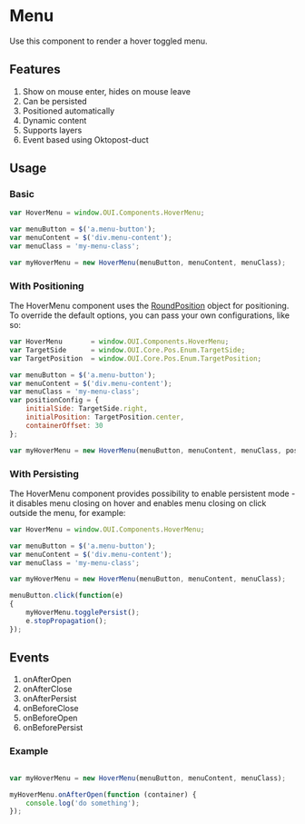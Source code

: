 # Menu
Use this component to render a hover toggled menu.

## Features
1. Show on mouse enter, hides on mouse leave
2. Can be persisted
3. Positioned automatically 
4. Dynamic content
5. Supports layers
6. Event based using Oktopost-duct

## Usage

### Basic
```JavaScript
var HoverMenu = window.OUI.Components.HoverMenu;

var menuButton = $('a.menu-button');
var menuContent = $('div.menu-content');
var menuClass = 'my-menu-class';

var myHoverMenu = new HoverMenu(menuButton, menuContent, menuClass);
```

### With Positioning
The HoverMenu component uses the [RoundPosition](POS.md) object for positioning. To override the default options, you can pass your own configurations, like so:

```JavaScript
var HoverMenu       = window.OUI.Components.HoverMenu;
var TargetSide      = window.OUI.Core.Pos.Enum.TargetSide;
var TargetPosition  = window.OUI.Core.Pos.Enum.TargetPosition;

var menuButton = $('a.menu-button');
var menuContent = $('div.menu-content');
var menuClass = 'my-menu-class';
var positionConfig = {
	initialSide: TargetSide.right,
	initialPosition: TargetPosition.center,
	containerOffset: 30
};

var myHoverMenu = new HoverMenu(menuButton, menuContent, menuClass, positionConfig);
```
### With Persisting
The HoverMenu component provides possibility to enable persistent mode - it disables menu closing on hover and enables menu closing on click outside the menu, for example:

```JavaScript
var HoverMenu = window.OUI.Components.HoverMenu;

var menuButton = $('a.menu-button');
var menuContent = $('div.menu-content');
var menuClass = 'my-menu-class';

var myHoverMenu = new HoverMenu(menuButton, menuContent, menuClass);

menuButton.click(function(e)
{
	myHoverMenu.togglePersist();            
    e.stopPropagation();
});
```

## Events

1. onAfterOpen
2. onAfterClose
3. onAfterPersist
4. onBeforeClose
5. onBeforeOpen
6. onBeforePersist

### Example

```JavaScript

var myHoverMenu = new HoverMenu(menuButton, menuContent, menuClass);

myHoverMenu.onAfterOpen(function (container) {
	console.log('do something');
});
```